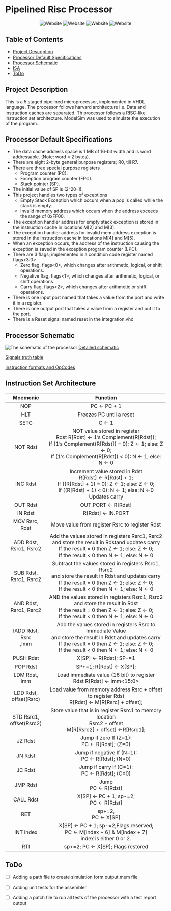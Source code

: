 # Pipelined Risc Processor

<p align="center">
  <a style="text-decoration:none" >
    <img src="https://img.shields.io/badge/Language-VHDL-blue" alt="Website" />
  </a>
  <a style="text-decoration:none" >
    <img src="https://img.shields.io/badge/ISA-RISC-g" alt="Website" />
  </a>
  <a style="text-decoration:none" >
    <img src="https://img.shields.io/badge/Assembler Language-Python-blue" alt="Website" />
  </a>

  <a style="text-decoration:none" >
    <img src="https://img.shields.io/badge/Simulation-ModelSim-blue" alt="Website" />
  </a>
</p>

## Table of Contents

- [Project Description](#Project-Description)
- [Processor Default Specifications](#Processor-Default-Specifications)
- [Processor Schematic](#Processor-Schematic)
- [ISA](#Instruction-Set-Architecture)
- [ToDo](#ToDo)

## Project Description

This is a 5 staged pipelined microprocessor, implemented in VHDL language.
The processor follows harvard architecture i.e. Data and instruction caches are separated.
Th processor follows a RISC-like instruction set architecture.
ModelSim was used to simulate the execution of the program.

## Processor Default Specifications

- The data cache address space is 1 MB of 16-bit width and is word addressable. (Note: word = 2 bytes).
- There are eight 2-byte general purpose registers; R0, till R7.
- There are three special purpose registers
  - Program counter (PC).
  - Exception program counter (EPC).
  - Stack pointer (SP).
- The initial value of SP is (2^20-1).
- This project handles two types of exceptions
  - Empty Stack Exception which occurs when a pop is called while the stack is empty.
  - Invalid memory address which occurs when the address exceeds the range of 0xFF00.
- The exception handler address for empty stack exception is stored in the instruction cache in locations M[2] and M[3].
- The exception handler address for invalid mem address exception is stored in the instruction cache in locations M[4] and M[5].
- When an exception occurs, the address of the instruction causing the exception is saved in the exception program counter (EPC).
- There are 3 flags; implemented in a condition code register named flags<3:0>
  - Zero flag, flags<0>, which changes after arithmetic, logical, or shift operations.
  - Negative flag, flags<1>, which changes after arithmetic, logical, or shift operations
  - Carry flag, flags<2>, which changes after arithmetic or shift operations.
- There is one input port named that takes a value from the port and write it in a register.
- There is one output port that takes a value from a register and out it to the port.
- There is a Reset signal named reset in the integration.vhd

## Processor Schematic

![The schematic of the processor](schematic.png)
[Detailed schematic](https://drive.google.com/file/d/1iBBQ6E4CjrZrjdT-gj4shGPR1jhqU3IO/view?usp=sharing)

[Signals truth table](https://docs.google.com/document/d/1XTrNFpkQaoPOy60EUjnpu_0UUMmDfLx1/edit?usp=sharing&ouid=102947852615711193466&rtpof=true&sd=true)

[Instruction formats and OpCodes](https://docs.google.com/document/d/1XTrNFpkQaoPOy60EUjnpu_0UUMmDfLx1/edit?usp=sharing&ouid=102947852615711193466&rtpof=true&sd=true)

## Instruction Set Architecture

|           Mnemonic           |                                                                                                Function                                                                                                 |
| :--------------------------: | :-----------------------------------------------------------------------------------------------------------------------------------------------------------------------------------------------------: |
|             NOP              |                                                                                               PC ← PC + 1                                                                                               |
|             HLT              |                                                                                        Freezes PC until a reset                                                                                         |
|             SETC             |                                                                                                  C ← 1                                                                                                  |
|           NOT Rdst           |        NOT value stored in register<br>Rdst R[Rdst] ← 1’s Complement(R[Rdst]);<br>If (1’s Complement(R[Rdst]) = 0): Z ← 1; else: Z ← 0;<br> If (1’s Complement(R[Rdst]) < 0): N ← 1; else: N ← 0        |
|           INC Rdst           |                 Increment value stored in Rdst<br> R[Rdst] ← R[Rdst] + 1;<br>If ((R[Rdst] + 1) = 0): Z ← 1; else: Z ← 0;<br>If ((R[Rdst] + 1) < 0): N ← 1; else: N ←0<br>Updates carry                  |
|           OUT Rdst           |                                                                                           OUT.PORT ← R[Rdst]                                                                                            |
|           IN Rdst            |                                                                                            R[Rdst] ← IN.PORT                                                                                            |
|        MOV Rsrc, Rdst        |                                                                             Move value from register Rsrc to register Rdst                                                                              |
|  ADD Rdst,<br>Rsrc1, Rsrc2   |       Add the values stored in registers Rsrc1, Rsrc2<br>and store the result in Rdstand updates carry<br>If the result = 0 then Z ← 1; else: Z ← 0;<br>If the result < 0 then N ← 1; else: N ← 0       |
|  SUB Rdst,<br>Rsrc1, Rsrc2   |    Subtract the values stored in registers Rsrc1, Rsrc2<br>and store the result in Rdst and updates carry<br>If the result = 0 then Z ← 1; else: Z ← 0;<br>If the result < 0 then N ← 1; else: N ← 0    |
|  AND Rdst,<br>Rsrc1, Rsrc2   |               AND the values stored in registers Rsrc1, Rsrc2<br>and store the result in Rdst<br>If the result = 0 then Z ← 1; else: Z ← 0;<br>If the result < 0 then N ← 1; else: N ← 0                |
|   IADD Rdst, Rsrc <br>,Imm   | Add the values stored in registers Rsrc to Immediate Value<br>and store the result in Rdst and updates carry<br>If the result = 0 then Z ← 1; else: Z ← 0;<br>If the result < 0 then N ← 1; else: N ← 0 |
|          PUSH Rdst           |                                                                                         X[SP] ← R[Rdst]; SP-=1                                                                                          |
|           POP Rdst           |                                                                                         SP+=1; R[Rdst] ← X[SP];                                                                                         |
|        LDM Rdst, Imm         |                                                                 Load immediate value (16 bit) to register <br>Rdst R[Rdst] ← Imm<15:0>                                                                  |
|  LDD Rdst, <br>offset(Rsrc)  |                                                   Load value from memory address Rsrc + offset <br>to register Rdst<br>R[Rdst] ← M[R[Rsrc] + offset];                                                   |
| STD Rsrc1, <br>offset(Rsrc2) |                                             Store value that is in register Rsrc1 to memory location <br>Rsrc2 + offset <br>M[R[Rsrc2] + offset] ←R[Rsrc1];                                             |
|           JZ Rdst            |                                                                             Jump if zero If (Z=1): <br>PC ← R[Rdst]; (Z=0)                                                                              |
|           JN Rdst            |                                                                           Jump if negative If (N=1): <br>PC ← R[Rdst]; (N=0)                                                                            |
|           JC Rdst            |                                                                             Jump if carry If (C=1): <br>PC ← R[Rdst]; (C=0)                                                                             |
|           JMP Rdst           |                                                                                          Jump <br>PC ← R[Rdst]                                                                                          |
|          CALL Rdst           |                                                                                 X[SP] ← PC + 1; sp-=2;<br>PC ← R[Rdst]                                                                                  |
|             RET              |                                                                                          sp+=2, <br>PC ← X[SP]                                                                                          |
|          INT index           |                                                 X[SP] ← PC + 1; sp-=2;Flags reserved; <br>PC ← M[index + 6] & M[index + 7] <br>index is either 0 or 2.                                                  |
|             RTI              |                                                                                    sp+=2; PC ← X[SP]; Flags restored                                                                                    |

## ToDo

- [ ] Adding a path file to create simulation form output.mem file

- [ ] Adding unit tests for the assembler

- [ ] Adding a patch file to run all tests of the processor with a test report output
